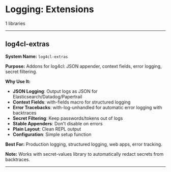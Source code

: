 # Logging: Extensions

1 libraries

---

## log4cl-extras

**System Name:** `log4cl-extras`

**Purpose:** Addons for log4cl: JSON appender, context fields, error logging, secret filtering.

**Why Use It:**
- **JSON Logging**: Output logs as JSON for Elasticsearch/Datadog/Papertrail
- **Context Fields**: with-fields macro for structured logging
- **Error Tracebacks**: with-log-unhandled for automatic error logging with backtraces
- **Secret Filtering**: Keep passwords/tokens out of logs
- **Stable Appenders**: Don't disable on errors
- **Plain Layout**: Clean REPL output
- **Configuration**: Simple setup function

**Best For:** Production logging, structured logging, web apps, error tracking.

**Note:** Works with secret-values library to automatically redact secrets from backtraces.

---


